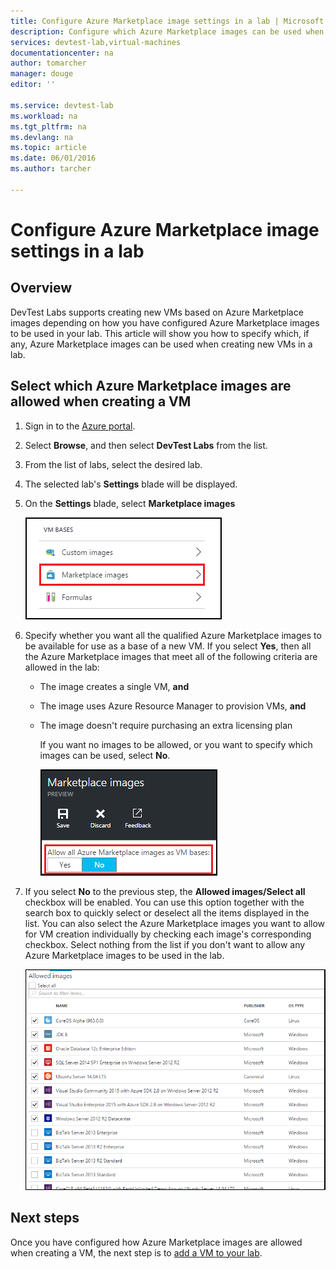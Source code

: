 ```yaml
---
title: Configure Azure Marketplace image settings in a lab | Microsoft Azure
description: Configure which Azure Marketplace images can be used when creating a VM in DevTest Labs
services: devtest-lab,virtual-machines
documentationcenter: na
author: tomarcher
manager: douge
editor: ''

ms.service: devtest-lab
ms.workload: na
ms.tgt_pltfrm: na
ms.devlang: na
ms.topic: article
ms.date: 06/01/2016
ms.author: tarcher

---
```

# Configure Azure Marketplace image settings in a lab
## Overview
DevTest Labs supports creating new VMs based on Azure Marketplace images depending
on how you have configured Azure Marketplace images to be used in your lab. This article
will show you how to specify which, if any, Azure Marketplace images can be used when
creating new VMs in a lab.

## Select which Azure Marketplace images are allowed when creating a VM
1. Sign in to the [Azure portal](http://go.microsoft.com/fwlink/p/?LinkID=525040).
2. Select **Browse**, and then select **DevTest Labs** from the list.
3. From the list of labs, select the desired lab. 
4. The selected lab's **Settings** blade will be displayed. 
5. On the **Settings** blade, select **Marketplace images**
   
    ![Configure how Azure Marketplace images are used](./media/devtest-lab-configure-marketplace-images/lab-settings-marketplace-images.png)
6. Specify whether you want all the qualified Azure Marketplace images to be available for use as a base of a new VM. If you select **Yes**, 
   then all the Azure Marketplace images that meet all of the following criteria are allowed in the lab:
   
   * The image creates a single VM, **and**
   * The image uses Azure Resource Manager to provision VMs, **and**
   * The image doesn't require purchasing an extra licensing plan
     
     If you want no images to be allowed, or you want to specify which images can be used, select **No**.
     
     ![Option to allow all Marketplace images to be used as base images for VMs](./media/devtest-lab-configure-marketplace-images/allow-all-marketplace-images.png)
7. If you select **No** to the previous step, the **Allowed images/Select all** checkbox will be enabled. 
   You can use this option together with the search box to quickly select or deselect all the items displayed in the list.
   You can also select the Azure Marketplace images you want to allow for VM creation individually by checking each image's corresponding checkbox.
   Select nothing from the list if you don't want to allow any Azure Marketplace images to be used in the lab.
   
    ![You can specify which Azure Marketplace images can be used as base images for VMs](./media/devtest-lab-configure-marketplace-images/select-marketplace-images.png)

## Next steps
Once you have configured how Azure Marketplace images are allowed when creating a VM, the next step is to [add a VM to your lab](devtest-lab-add-vm-with-artifacts.md).

